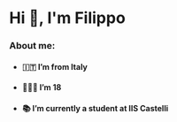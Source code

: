 <h1>Hi 👋, I'm Filippo</h1>
<h3>About me:</h3>
<ul>
  <li><h4>🇮🇹 I’m from Italy</h4></li>
   <li><h4>👨🏻‍💻 I’m 18 </h4></li>
   <li><h4>📚 I’m currently a student at IIS Castelli</h4></li>
</ul>




